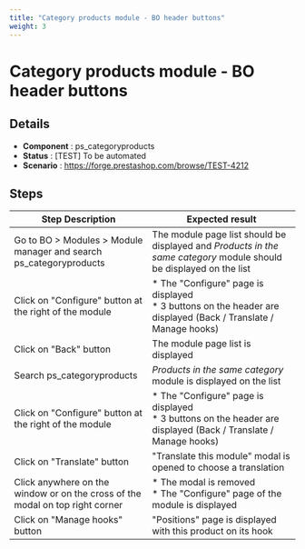 ```yaml
---
title: "Category products module - BO header buttons"
weight: 3
---
```


# Category products module - BO header buttons
## Details
* **Component** : ps_categoryproducts
* **Status** : [TEST] To be automated
* **Scenario** : https://forge.prestashop.com/browse/TEST-4212

## Steps
| Step Description | Expected result |
| ----- | ----- |
| Go to BO > Modules > Module manager and search ps_categoryproducts | The module page list should be displayed and *Products in the same category* module should be displayed on the list |
| Click on "Configure" button at the right of the module | * The "Configure" page is displayed<br> * 3 buttons on the header are displayed (Back / Translate / Manage hooks) |
| Click on "Back" button | The module page list is displayed |
| Search ps_categoryproducts | *Products in the same category* module is displayed on the list |
| Click on "Configure" button at the right of the module | * The "Configure" page is displayed<br> * 3 buttons on the header are displayed (Back / Translate / Manage hooks) |
| Click on "Translate" button | "Translate this module" modal is opened to choose a translation |
| Click anywhere on the window or on the cross of the modal on top right corner | * The modal is removed<br> * The "Configure" page of the module is displayed |
| Click on "Manage hooks" button | "Positions" page is displayed with this product on its hook |
